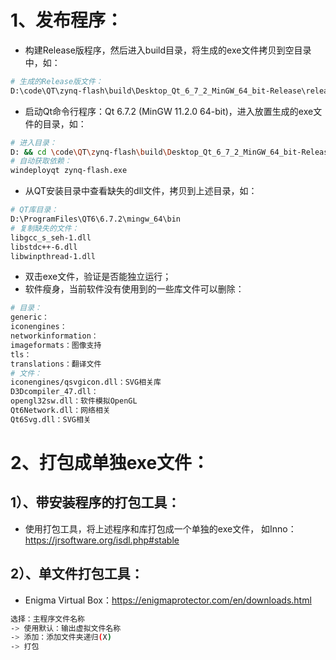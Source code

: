 # 1、发布程序：

- 构建Release版程序，然后进入build目录，将生成的exe文件拷贝到空目录中，如：

```bash
# 生成的Release版文件：
D:\code\QT\zynq-flash\build\Desktop_Qt_6_7_2_MinGW_64_bit-Release\release\zynq-flash.exe
```

- 启动Qt命令行程序：Qt 6.7.2 (MinGW 11.2.0 64-bit)，进入放置生成的exe文件的目录，如：

```bash
# 进入目录：
D: && cd \code\QT\zynq-flash\build\Desktop_Qt_6_7_2_MinGW_64_bit-Release\temp
# 自动获取依赖：
windeployqt zynq-flash.exe
```

- 从QT安装目录中查看缺失的dll文件，拷贝到上述目录，如：

```bash
# QT库目录：
D:\ProgramFiles\QT6\6.7.2\mingw_64\bin
# 复制缺失的文件：
libgcc_s_seh-1.dll
libstdc++-6.dll
libwinpthread-1.dll
```

- 双击exe文件，验证是否能独立运行；
- 软件瘦身，当前软件没有使用到的一些库文件可以删除：

```bash
# 目录：
generic：
iconengines：
networkinformation：
imageformats：图像支持
tls：
translations：翻译文件
# 文件：
iconengines/qsvgicon.dll：SVG相关库
D3Dcompiler_47.dll：
opengl32sw.dll：软件模拟OpenGL
Qt6Network.dll：网络相关
Qt6Svg.dll：SVG相关
```

# 2、打包成单独exe文件：

## 1）、带安装程序的打包工具：

- 使用打包工具，将上述程序和库打包成一个单独的exe文件， 如Inno：https://jrsoftware.org/isdl.php#stable

## 2）、单文件打包工具：

- Enigma Virtual Box：https://enigmaprotector.com/en/downloads.html

```bash
选择：主程序文件名称
-> 使用默认：输出虚拟文件名称
-> 添加：添加文件夹递归(X)
-> 打包
```

